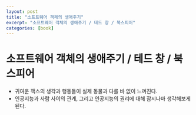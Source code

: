 ```yaml
---
layout: post
title: "소프트웨어 객체의 생애주기"
excerpt: "소프트웨어 객체의 생애주기 / 테드 창 / 북스피어"
categories: [book]
---
```


# 소프트웨어 객체의 생애주기 / 테드 창 / 북스피어

- 귀여운 잭스의 생각과 행동들이 실제 동물과 다를 바 없이 느껴진다.
- 인공지능과 사람 사이의 관계, 그리고 인공지능의 권리에 대해 잠시나마 생각해보게 된다.
